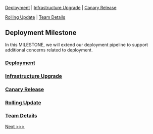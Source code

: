 [Deployment](/deployment/deployment.md) | [Infrastructure Upgrade](/infrastructure-upgrade/infra-upgrade.md) | [Canary Release](/canary-release/can-rel.md)

[Rolling Update](/rolling-update/rol-update.md) | [Team Details](/Team.md)

Deployment Milestone
----------------------------------

In this MILESTONE, we will extend our deployment pipeline to support additional concerns related to deployment.

### [Deployment](/deployment/deployment.md)
### [Infrastructure Upgrade](/infrastructure-upgrade/infra-upgrade.md)
### [Canary Release](/canary-release/can-rel.md)
### [Rolling Update](/rolling-update/rol-update.md)
### [Team Details](/Team.md)

[Next >>>](/deployment/deployment.md)
